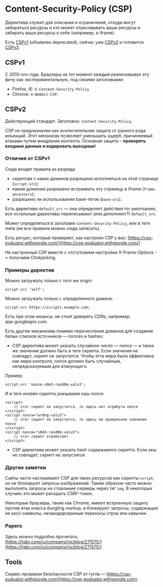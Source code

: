 # Content-Security-Policy (CSP)

Директива служит для описания и ограничения, откуда могут забираться ресурсы и кто может отрисовывать ваши ресурсы и забирать ваши ресурсы к себе (например, в iframe).

Есть [CSPv1](https://www.w3.org/TR/CSP1/) (объявлен deprecated), сейчас уже [CSPv2](https://www.w3.org/TR/CSP2/) и готовится [CSPv3](https://www.w3.org/TR/CSP/).

## CSPv1

С 2010-ого года. Браузеры на тот момент каждый реализовывал эту фичу как экспериментальную, под своими заголовками:

* Firefox, IE: `X-Content-Security-Policy`
* Chrome: `X-WebKit-CSP`.

## CSPv2

Действующий стандарт. Заголовок: `Content-Security-Policy`.

CSP не предназначен как исключительная защита от разного рода инъекций. Этот механизм позволяет уменьшить ущерб, причиняемый атаками путем внедрения контента. Основная защита – **проверять входные данные и кодировать выходные**!

### Отличия от CSPv1



Сюда входят правила из разряда:

* скриптам с каких доменов разрешено исполняться на этой странице (`script-src`);
* каким доменам разрешено встраивать эту страницу в iframe (`frame-ancestors`);
* разрешено ли использование base-тегов (`base-uri`).

Есть директива `default_src` — она определяет действия по-умолчанию, все остальные директивы переписывают (или дополняют?) `default_src`.

Может определяться в заголовке `Content-Security-Policy`, или в теге meta (не все правила можно сюда записать).&#x20;

Есть ресурс, который проверяет, как настроен CSP у вас: [https://csp-evaluator.withgoogle.com/](https://csp-evaluator.withgoogle.com/)

Не настроеный CSP вместе с отстутсвием настройки X-Frame-Options -> получаем Clickjacking.

### Примеры директив

Можно загружать только с того же origin:

```
script-src 'self';
```

Можно загружать только с определенного домена:

```
script-src https://scripts.example.com;
```

Есть при этом нюансы: не стоит доверять CDNs, например: ajax.googleapis.com.&#x20;

Есть другие механизмы помимо перечисления доменов для создания белых списков источников — nonces и hashes:

* CSP директива может указать случайное число —  nonce — и такое же значение должно быть в теге скрипта. Если значения не совпадут, скрипт не запустится. Чтобы этта мера была эффективна как мера контроля, nonce должен быть случайным, непредсказуемым для атакующего.

Пример:&#x20;

```
script-src 'nonce-s0m3-rand0m-valu3';
```

И в теге инлайн скрипта указываем наш nonce:

```markup
<script>
    // этот скрипт не запустится, тк здесь нет атрибута nonce
</script>
<script nonce="wr0ng-valu3">
    // этот скрипт не запустится, тк здесь не правильное значение nonce
</script>
<script nonce="s0m3-rand0m-valu3">
    // этот скрипт отработает
</script>
```

* CSP директива может указать hash содержимого скрипта. Если хеш не совпадет, скрипт не запустится.

### Другие заметки

Сайты часто настраивают CSP для таких ресурсов как скрипты `script`, но не блокируют запросы изображений. Таким образом часто можно выполнять запросы на сторонние серверы через тег `img`. В некоторых случаях это может раскрыть CSRF-токен.

Некоторые браузеры, такие как Chrome, имеют встроенную защиту против атак класса dungling markup, и блокируют запросы, содержащие не ascii-символы, незакодированные переносы строк или кавычки.

### Papers

Здесь можно подробно прочитать: [https://habr.com/ru/company/nix/blog/271575/](https://habr.com/ru/company/nix/blog/271575/)

## Tools

Сервис проверки безопасности CSP от гугла — [https://csp-evaluator.withgoogle.com](https://csp-evaluator.withgoogle.com).
